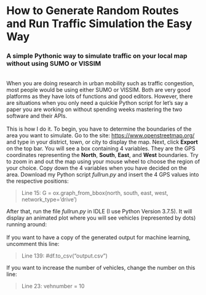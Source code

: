 # How to Generate Random Routes and Run Traffic Simulation the Easy Way
### A simple Pythonic way to simulate traffic on your local map without using SUMO or VISSIM
\
When you are doing research in urban mobility such as traffic congestion, most people would be using either SUMO or VISSIM. Both are very good platforms as they have lots of functions and good editors.
However, there are situations when you only need a quickie Python script for let’s say a paper you are working on without spending weeks mastering the two software and their APIs.
\
\
This is how I do it. To begin, you have to determine the boundaries of the area you want to simulate. Go to the site: https://www.openstreetmap.org/ and type in your district, town, or city to display the map. Next, click **Export** on the top bar. You will see a box containing 4 variables. They are the GPS coordinates representing the **North**, **South**, **East**, and **West** boundaries. Try to zoom in and out the map using your mouse wheel to choose the region of your choice. Copy down the 4 variables when you have decided on the area. Download my Python script *fullrun.py* and insert the 4 GPS values into the respective positions:

>Line 15: G = ox.graph_from_bbox(north, south, east, west, network_type=’drive’)

After that, run the file *fullrun.py* in IDLE (I use Python Version 3.7.5). It will display an animated plot where you will see vehicles (represented by dots) running around:
\
\
If you want to have a copy of the generated output for machine learning, uncomment this line:

>Line 139: #df.to_csv(“output.csv”)

If you want to increase the number of vehicles, change the number on this line:

>Line 23: vehnumber = 10

